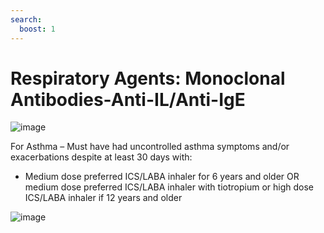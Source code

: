 ```yaml
---
search:
  boost: 1
---
```


# Respiratory Agents: Monoclonal Antibodies-Anti-IL/Anti-IgE 

![image](https://user-images.githubusercontent.com/122046056/227433455-2fadfe87-7e54-49ee-ac9b-948365e31d17.png)

For Asthma – Must have had uncontrolled asthma symptoms and/or exacerbations despite at least 30 days with:   
- Medium dose preferred ICS/LABA inhaler for 6 years and older OR medium dose preferred ICS/LABA inhaler with tiotropium or high dose ICS/LABA inhaler if 12 years and older  

![image](https://user-images.githubusercontent.com/122046056/227433534-5412a085-fea5-49bc-b2ee-4c82dfccc413.png)


